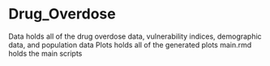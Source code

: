 # Drug_Overdose
Data holds all of the drug overdose data, vulnerability indices, demographic data, and population data
Plots holds all of the generated plots
main.rmd holds the main scripts
